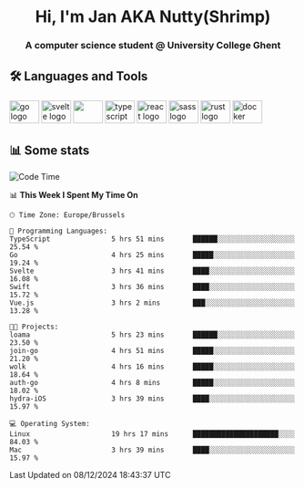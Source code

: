 <h1 align="center">Hi, I'm Jan AKA Nutty(Shrimp)</h1>
<h3 align="center">A computer science student @ University College Ghent</h3>

<h2 align="left">🛠️ Languages and Tools</h2>

###

<div align="left">
  <img src="https://cdn.jsdelivr.net/gh/devicons/devicon/icons/go/go-original.svg" height="40" width="52" alt="go logo"  />
  <img src="https://cdn.jsdelivr.net/gh/devicons/devicon@latest/icons/svelte/svelte-original.svg"  height="40" width="52" alt="svelte logo" />
  <img src="https://cdn.jsdelivr.net/gh/devicons/devicon@latest/icons/tailwindcss/tailwindcss-original.svg" height="40" width="52" />
  <img src="https://cdn.jsdelivr.net/gh/devicons/devicon/icons/typescript/typescript-original.svg" height="40" width="52" alt="typescript logo"  />
  <img src="https://cdn.jsdelivr.net/gh/devicons/devicon/icons/react/react-original.svg" height="40" width="52" alt="react logo"  />
  <img src="https://cdn.jsdelivr.net/gh/devicons/devicon/icons/sass/sass-original.svg" height="40" width="52" alt="sass logo"  />
  <img src="https://cdn.jsdelivr.net/gh/devicons/devicon@latest/icons/rust/rust-original.svg" height="40" width="52" alt="rust logo" />
  <img src="https://cdn.jsdelivr.net/gh/devicons/devicon/icons/docker/docker-original.svg" height="40" width="52" alt="docker logo"  />
</div>

<h2>📊 Some stats</h2>

<!--START_SECTION:waka-->
![Code Time](http://img.shields.io/badge/Code%20Time-5%2C330%20hrs%2028%20mins-blue)

📊 **This Week I Spent My Time On** 

```text
🕑︎ Time Zone: Europe/Brussels

💬 Programming Languages: 
TypeScript               5 hrs 51 mins       ██████░░░░░░░░░░░░░░░░░░░   25.54 % 
Go                       4 hrs 25 mins       █████░░░░░░░░░░░░░░░░░░░░   19.24 % 
Svelte                   3 hrs 41 mins       ████░░░░░░░░░░░░░░░░░░░░░   16.08 % 
Swift                    3 hrs 36 mins       ████░░░░░░░░░░░░░░░░░░░░░   15.72 % 
Vue.js                   3 hrs 2 mins        ███░░░░░░░░░░░░░░░░░░░░░░   13.28 % 

🐱‍💻 Projects: 
loama                    5 hrs 23 mins       ██████░░░░░░░░░░░░░░░░░░░   23.50 % 
join-go                  4 hrs 51 mins       █████░░░░░░░░░░░░░░░░░░░░   21.20 % 
wolk                     4 hrs 16 mins       █████░░░░░░░░░░░░░░░░░░░░   18.64 % 
auth-go                  4 hrs 8 mins        █████░░░░░░░░░░░░░░░░░░░░   18.02 % 
hydra-iOS                3 hrs 39 mins       ████░░░░░░░░░░░░░░░░░░░░░   15.97 % 

💻 Operating System: 
Linux                    19 hrs 17 mins      █████████████████████░░░░   84.03 % 
Mac                      3 hrs 39 mins       ████░░░░░░░░░░░░░░░░░░░░░   15.97 % 
```


 Last Updated on 08/12/2024 18:43:37 UTC
<!--END_SECTION:waka-->
